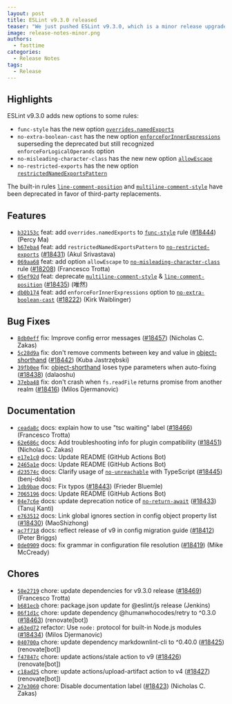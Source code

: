 ```yaml
---
layout: post
title: ESLint v9.3.0 released
teaser: "We just pushed ESLint v9.3.0, which is a minor release upgrade of ESLint. This release adds some new features and fixes several bugs found in the previous release."
image: release-notes-minor.png
authors:
  - fasttime
categories:
  - Release Notes
tags:
  - Release
---
```


## Highlights

ESLint v9.3.0 adds new options to some rules:

* `func-style` has the new option [`overrides.namedExports`](/docs/latest/rules/func-style#options)
* `no-extra-boolean-cast` has the new option [`enforceForInnerExpressions`](/docs/latest/rules/no-extra-boolean-cast#options) superseding the deprecated but still recognized `enforceForLogicalOperands` option
* `no-misleading-character-class` has the new new option [`allowEscape`](/docs/latest/rules/no-misleading-character-class#options)
* `no-restricted-exports` has the new option [`restrictedNamedExportsPattern`](/docs/latest/rules/no-restricted-exports#options)

The built-in rules [`line-comment-position`](/docs/latest/rules/line-comment-position) and [`multiline-comment-style`](/docs/latest/rules/multiline-comment-style) have been deprecated in favor of third-party replacements.

## Features


* [`b32153c`](https://github.com/eslint/eslint/commit/b32153c97317c6fc593c2abbf6ae994519d473b4) feat: add `overrides.namedExports` to [`func-style`](/docs/rules/func-style) rule ([#18444](https://github.com/eslint/eslint/issues/18444)) (Percy Ma)
* [`b67eba4`](https://github.com/eslint/eslint/commit/b67eba4514026ef7e489798fd883beb678817a46) feat: add `restrictedNamedExportsPattern` to [`no-restricted-exports`](/docs/rules/no-restricted-exports) ([#18431](https://github.com/eslint/eslint/issues/18431)) (Akul Srivastava)
* [`069aa68`](https://github.com/eslint/eslint/commit/069aa680c78b8516b9a1b568519f1d01e74fb2a2) feat: add option `allowEscape` to [`no-misleading-character-class`](/docs/rules/no-misleading-character-class) rule ([#18208](https://github.com/eslint/eslint/issues/18208)) (Francesco Trotta)
* [`05ef92d`](https://github.com/eslint/eslint/commit/05ef92dd15949014c0735125c89b7bd70dec58c8) feat: deprecate [`multiline-comment-style`](/docs/rules/multiline-comment-style) & [`line-comment-position`](/docs/rules/line-comment-position) ([#18435](https://github.com/eslint/eslint/issues/18435)) (唯然)
* [`db0b174`](https://github.com/eslint/eslint/commit/db0b174c3ace60e29585bfc3520727c44cefcfc5) feat: add `enforceForInnerExpressions` option to [`no-extra-boolean-cast`](/docs/rules/no-extra-boolean-cast) ([#18222](https://github.com/eslint/eslint/issues/18222)) (Kirk Waiblinger)






## Bug Fixes


* [`8db0eff`](https://github.com/eslint/eslint/commit/8db0eff4ba89b45f439c27ba1202ed056ae92e83) fix: Improve config error messages ([#18457](https://github.com/eslint/eslint/issues/18457)) (Nicholas C. Zakas)
* [`5c28d9a`](https://github.com/eslint/eslint/commit/5c28d9a367e1608e097c491f40b8afd0730a8b9e) fix: don't remove comments between key and value in [object-shorthand](/docs/rules/object-shorthand) ([#18442](https://github.com/eslint/eslint/issues/18442)) (Kuba Jastrzębski)
* [`39fb0ee`](https://github.com/eslint/eslint/commit/39fb0ee9cd33f952707294e67f194d414261a571) fix: [object-shorthand](/docs/rules/object-shorthand) loses type parameters when auto-fixing ([#18438](https://github.com/eslint/eslint/issues/18438)) (dalaoshu)
* [`37eba48`](https://github.com/eslint/eslint/commit/37eba48d6f2d3c99c5ecf2fc3967e428a6051dbb) fix: don't crash when `fs.readFile` returns promise from another realm ([#18416](https://github.com/eslint/eslint/issues/18416)) (Milos Djermanovic)




## Documentation


* [`ceada8c`](https://github.com/eslint/eslint/commit/ceada8c702d4903d6872f46a25d68b672d2c6289) docs: explain how to use "tsc waiting" label ([#18466](https://github.com/eslint/eslint/issues/18466)) (Francesco Trotta)
* [`62e686c`](https://github.com/eslint/eslint/commit/62e686c5e90411fed2b5561be5688d7faf64d791) docs: Add troubleshooting info for plugin compatibility ([#18451](https://github.com/eslint/eslint/issues/18451)) (Nicholas C. Zakas)
* [`e17e1c0`](https://github.com/eslint/eslint/commit/e17e1c0dd5d5dc5a4cae5888116913f6555b1f1e) docs: Update README (GitHub Actions Bot)
* [`2465a1e`](https://github.com/eslint/eslint/commit/2465a1e3f3b78f302f64e62e5f0d851626b81b3c) docs: Update README (GitHub Actions Bot)
* [`d23574c`](https://github.com/eslint/eslint/commit/d23574c5c0275c8b3714a7a6d3e8bf2108af60f1) docs: Clarify usage of [`no-unreachable`](/docs/rules/no-unreachable) with TypeScript ([#18445](https://github.com/eslint/eslint/issues/18445)) (benj-dobs)
* [`1db9bae`](https://github.com/eslint/eslint/commit/1db9bae944b69945e3b05f76754cced16ae83838) docs: Fix typos ([#18443](https://github.com/eslint/eslint/issues/18443)) (Frieder Bluemle)
* [`7065196`](https://github.com/eslint/eslint/commit/70651968beb0f907c9689c2477721c0b991acc4a) docs: Update README (GitHub Actions Bot)
* [`04e7c6e`](https://github.com/eslint/eslint/commit/04e7c6e0a24bd2d7691ae641e2dc0e6d538dcdfd) docs: update deprecation notice of [`no-return-await`](/docs/rules/no-return-await) ([#18433](https://github.com/eslint/eslint/issues/18433)) (Tanuj Kanti)
* [`e763512`](https://github.com/eslint/eslint/commit/e7635126f36145b47fe5d135ab258af43b2715c9) docs: Link global ignores section in config object property list ([#18430](https://github.com/eslint/eslint/issues/18430)) (MaoShizhong)
* [`ac7f718`](https://github.com/eslint/eslint/commit/ac7f718de66131187302387fc26907c4c93196f9) docs: reflect release of v9 in config migration guide ([#18412](https://github.com/eslint/eslint/issues/18412)) (Peter Briggs)
* [`0de0909`](https://github.com/eslint/eslint/commit/0de0909e001191a3464077d37e8c0b3f67e9a1cb) docs: fix grammar in configuration file resolution ([#18419](https://github.com/eslint/eslint/issues/18419)) (Mike McCready)








## Chores


* [`58e2719`](https://github.com/eslint/eslint/commit/58e271924aeb8ac2b8864845cd787ef3f9239939) chore: update dependencies for v9.3.0 release ([#18469](https://github.com/eslint/eslint/issues/18469)) (Francesco Trotta)
* [`b681ecb`](https://github.com/eslint/eslint/commit/b681ecbdf0882cbb7902682a9d35c1e76ac76c30) chore: package.json update for @eslint/js release (Jenkins)
* [`06f1d1c`](https://github.com/eslint/eslint/commit/06f1d1cd874dfc40a6651b08d766f6522a67b3f0) chore: update dependency @humanwhocodes/retry to ^0.3.0 ([#18463](https://github.com/eslint/eslint/issues/18463)) (renovate[bot])
* [`a63ed72`](https://github.com/eslint/eslint/commit/a63ed722a64040d2be90f36e45f1f5060a9fe28e) refactor: Use `node:` protocol for built-in Node.js modules ([#18434](https://github.com/eslint/eslint/issues/18434)) (Milos Djermanovic)
* [`040700a`](https://github.com/eslint/eslint/commit/040700a7a19726bb9568fc190bff95e88fb87269) chore: update dependency markdownlint-cli to ^0.40.0 ([#18425](https://github.com/eslint/eslint/issues/18425)) (renovate[bot])
* [`f47847c`](https://github.com/eslint/eslint/commit/f47847c1b45ef1ac5f05f3a37f5f8c46b860c57f) chore: update actions/stale action to v9 ([#18426](https://github.com/eslint/eslint/issues/18426)) (renovate[bot])
* [`c18ad25`](https://github.com/eslint/eslint/commit/c18ad252c280443e85f788c70ce597e1941f8ff5) chore: update actions/upload-artifact action to v4 ([#18427](https://github.com/eslint/eslint/issues/18427)) (renovate[bot])
* [`27e3060`](https://github.com/eslint/eslint/commit/27e3060f7519d84501a11218343c34df4947b303) chore: Disable documentation label ([#18423](https://github.com/eslint/eslint/issues/18423)) (Nicholas C. Zakas)


